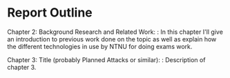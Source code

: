 # Report Outline

Chapter 2: Background Research and Related Work:
: In this chapter I'll give an introduction to previous work done on the topic
  as well as explain how the different technologies in use by NTNU for doing
  exams work.

Chapter 3: Title (probably Planned Attacks or similar):
: Description of chapter 3.
